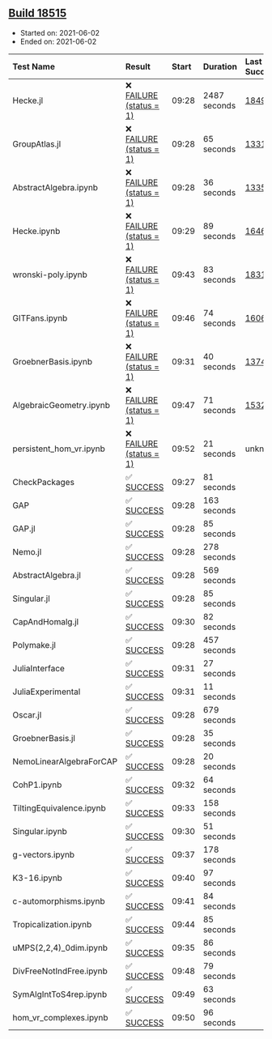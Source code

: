 ## [Build 18515](https://oscarci.mathematik.uni-kl.de/job/oscar/18515/)

* Started on: 2021-06-02
* Ended on: 2021-06-02

| Test Name    | Result | Start | Duration | Last Success | First Failure |
|:-------------|:-------|:------|:---------|:-------------|:--------------|
| Hecke.jl | ❌ [FAILURE (status = 1)](https://oscarci.mathematik.uni-kl.de/job/oscar/18515/artifact/logs/build-18515/Hecke.jl.log) | 09:28 | 2487 seconds | [18490](https://oscarci.mathematik.uni-kl.de/job/oscar/18490/) | [18491](https://oscarci.mathematik.uni-kl.de/job/oscar/18491/) |
| GroupAtlas.jl | ❌ [FAILURE (status = 1)](https://oscarci.mathematik.uni-kl.de/job/oscar/18515/artifact/logs/build-18515/GroupAtlas.jl.log) | 09:28 | 65 seconds | [13311](https://oscarci.mathematik.uni-kl.de/job/oscar/13311/) | [13312](https://oscarci.mathematik.uni-kl.de/job/oscar/13312/) |
| AbstractAlgebra.ipynb | ❌ [FAILURE (status = 1)](https://oscarci.mathematik.uni-kl.de/job/oscar/18515/artifact/logs/build-18515/AbstractAlgebra.ipynb.log) | 09:28 | 36 seconds | [13355](https://oscarci.mathematik.uni-kl.de/job/oscar/13355/) | [13356](https://oscarci.mathematik.uni-kl.de/job/oscar/13356/) |
| Hecke.ipynb | ❌ [FAILURE (status = 1)](https://oscarci.mathematik.uni-kl.de/job/oscar/18515/artifact/logs/build-18515/Hecke.ipynb.log) | 09:29 | 89 seconds | [16463](https://oscarci.mathematik.uni-kl.de/job/oscar/16463/) | [16464](https://oscarci.mathematik.uni-kl.de/job/oscar/16464/) |
| wronski-poly.ipynb | ❌ [FAILURE (status = 1)](https://oscarci.mathematik.uni-kl.de/job/oscar/18515/artifact/logs/build-18515/wronski-poly.ipynb.log) | 09:43 | 83 seconds | [18314](https://oscarci.mathematik.uni-kl.de/job/oscar/18314/) | [18315](https://oscarci.mathematik.uni-kl.de/job/oscar/18315/) |
| GITFans.ipynb | ❌ [FAILURE (status = 1)](https://oscarci.mathematik.uni-kl.de/job/oscar/18515/artifact/logs/build-18515/GITFans.ipynb.log) | 09:46 | 74 seconds | [16068](https://oscarci.mathematik.uni-kl.de/job/oscar/16068/) | [16069](https://oscarci.mathematik.uni-kl.de/job/oscar/16069/) |
| GroebnerBasis.ipynb | ❌ [FAILURE (status = 1)](https://oscarci.mathematik.uni-kl.de/job/oscar/18515/artifact/logs/build-18515/GroebnerBasis.ipynb.log) | 09:31 | 40 seconds | [13748](https://oscarci.mathematik.uni-kl.de/job/oscar/13748/) | [13749](https://oscarci.mathematik.uni-kl.de/job/oscar/13749/) |
| AlgebraicGeometry.ipynb | ❌ [FAILURE (status = 1)](https://oscarci.mathematik.uni-kl.de/job/oscar/18515/artifact/logs/build-18515/AlgebraicGeometry.ipynb.log) | 09:47 | 71 seconds | [15322](https://oscarci.mathematik.uni-kl.de/job/oscar/15322/) | [15323](https://oscarci.mathematik.uni-kl.de/job/oscar/15323/) |
| persistent_hom_vr.ipynb | ❌ [FAILURE (status = 1)](https://oscarci.mathematik.uni-kl.de/job/oscar/18515/artifact/logs/build-18515/persistent_hom_vr.ipynb.log) | 09:52 | 21 seconds | unknown | unknown |
| CheckPackages | ✅ [SUCCESS](https://oscarci.mathematik.uni-kl.de/job/oscar/18515/artifact/logs/build-18515/CheckPackages.log) | 09:27 | 81 seconds |  |  |
| GAP | ✅ [SUCCESS](https://oscarci.mathematik.uni-kl.de/job/oscar/18515/artifact/logs/build-18515/GAP.log) | 09:28 | 163 seconds |  |  |
| GAP.jl | ✅ [SUCCESS](https://oscarci.mathematik.uni-kl.de/job/oscar/18515/artifact/logs/build-18515/GAP.jl.log) | 09:28 | 85 seconds |  |  |
| Nemo.jl | ✅ [SUCCESS](https://oscarci.mathematik.uni-kl.de/job/oscar/18515/artifact/logs/build-18515/Nemo.jl.log) | 09:28 | 278 seconds |  |  |
| AbstractAlgebra.jl | ✅ [SUCCESS](https://oscarci.mathematik.uni-kl.de/job/oscar/18515/artifact/logs/build-18515/AbstractAlgebra.jl.log) | 09:28 | 569 seconds |  |  |
| Singular.jl | ✅ [SUCCESS](https://oscarci.mathematik.uni-kl.de/job/oscar/18515/artifact/logs/build-18515/Singular.jl.log) | 09:28 | 85 seconds |  |  |
| CapAndHomalg.jl | ✅ [SUCCESS](https://oscarci.mathematik.uni-kl.de/job/oscar/18515/artifact/logs/build-18515/CapAndHomalg.jl.log) | 09:30 | 82 seconds |  |  |
| Polymake.jl | ✅ [SUCCESS](https://oscarci.mathematik.uni-kl.de/job/oscar/18515/artifact/logs/build-18515/Polymake.jl.log) | 09:28 | 457 seconds |  |  |
| JuliaInterface | ✅ [SUCCESS](https://oscarci.mathematik.uni-kl.de/job/oscar/18515/artifact/logs/build-18515/JuliaInterface.log) | 09:31 | 27 seconds |  |  |
| JuliaExperimental | ✅ [SUCCESS](https://oscarci.mathematik.uni-kl.de/job/oscar/18515/artifact/logs/build-18515/JuliaExperimental.log) | 09:31 | 11 seconds |  |  |
| Oscar.jl | ✅ [SUCCESS](https://oscarci.mathematik.uni-kl.de/job/oscar/18515/artifact/logs/build-18515/Oscar.jl.log) | 09:28 | 679 seconds |  |  |
| GroebnerBasis.jl | ✅ [SUCCESS](https://oscarci.mathematik.uni-kl.de/job/oscar/18515/artifact/logs/build-18515/GroebnerBasis.jl.log) | 09:28 | 35 seconds |  |  |
| NemoLinearAlgebraForCAP | ✅ [SUCCESS](https://oscarci.mathematik.uni-kl.de/job/oscar/18515/artifact/logs/build-18515/NemoLinearAlgebraForCAP.log) | 09:28 | 20 seconds |  |  |
| CohP1.ipynb | ✅ [SUCCESS](https://oscarci.mathematik.uni-kl.de/job/oscar/18515/artifact/logs/build-18515/CohP1.ipynb.log) | 09:32 | 64 seconds |  |  |
| TiltingEquivalence.ipynb | ✅ [SUCCESS](https://oscarci.mathematik.uni-kl.de/job/oscar/18515/artifact/logs/build-18515/TiltingEquivalence.ipynb.log) | 09:33 | 158 seconds |  |  |
| Singular.ipynb | ✅ [SUCCESS](https://oscarci.mathematik.uni-kl.de/job/oscar/18515/artifact/logs/build-18515/Singular.ipynb.log) | 09:30 | 51 seconds |  |  |
| g-vectors.ipynb | ✅ [SUCCESS](https://oscarci.mathematik.uni-kl.de/job/oscar/18515/artifact/logs/build-18515/g-vectors.ipynb.log) | 09:37 | 178 seconds |  |  |
| K3-16.ipynb | ✅ [SUCCESS](https://oscarci.mathematik.uni-kl.de/job/oscar/18515/artifact/logs/build-18515/K3-16.ipynb.log) | 09:40 | 97 seconds |  |  |
| c-automorphisms.ipynb | ✅ [SUCCESS](https://oscarci.mathematik.uni-kl.de/job/oscar/18515/artifact/logs/build-18515/c-automorphisms.ipynb.log) | 09:41 | 84 seconds |  |  |
| Tropicalization.ipynb | ✅ [SUCCESS](https://oscarci.mathematik.uni-kl.de/job/oscar/18515/artifact/logs/build-18515/Tropicalization.ipynb.log) | 09:44 | 85 seconds |  |  |
| uMPS(2,2,4)_0dim.ipynb | ✅ [SUCCESS](https://oscarci.mathematik.uni-kl.de/job/oscar/18515/artifact/logs/build-18515/uMPS-2-2-4-_0dim.ipynb.log) | 09:35 | 86 seconds |  |  |
| DivFreeNotIndFree.ipynb | ✅ [SUCCESS](https://oscarci.mathematik.uni-kl.de/job/oscar/18515/artifact/logs/build-18515/DivFreeNotIndFree.ipynb.log) | 09:48 | 79 seconds |  |  |
| SymAlgIntToS4rep.ipynb | ✅ [SUCCESS](https://oscarci.mathematik.uni-kl.de/job/oscar/18515/artifact/logs/build-18515/SymAlgIntToS4rep.ipynb.log) | 09:49 | 63 seconds |  |  |
| hom_vr_complexes.ipynb | ✅ [SUCCESS](https://oscarci.mathematik.uni-kl.de/job/oscar/18515/artifact/logs/build-18515/hom_vr_complexes.ipynb.log) | 09:50 | 96 seconds |  |  |
